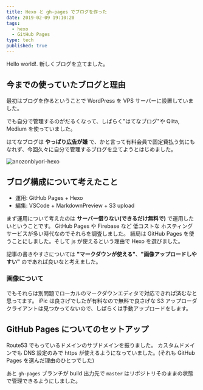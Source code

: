 ```yaml
---
title: Hexo と gh-pages でブログを作った
date: 2019-02-09 19:10:20
tags:
  - hexo
  - GitHub Pages
type: tech
published: true
---
```


Hello world!. 新しくブログを立てました。

## 今までの使っていたブログと理由

最初はブログを作るということで WordPress を VPS サーバーに設置していました。

でも自分で管理するのがだるくなって、しばらく"はてなブログ"や Qiita, Medium を使っていました。

はてなブログは **やっぱり広告が嫌** で、かと言って有料会員で固定費払う気にもなれず、今回久々に自分で管理するブログを立てようとはじめました。

![anozonbiyori-hexo](https://ws2.sinaimg.cn/large/006tKfTcgy1g0sw19moeqj30zk0k0ad2.jpg)

## ブログ構成について考えたこと

- 運用: GitHub Pages + Hexo
- 編集: VSCode + MarkdownPreview + S3 upload

まず運用について考えたのは **サーバー借りない(できるだけ無料で)** で運用したいということです。
GitHub Pages や Firebase など 低コストな ホスティングサービスが多い時代なのでそれらを調査しました。
結局は GitHub Pages を使うことにしました。そして js が使えるという理由で Hexo を選びました。

記事の書きやすさについては **"マークダウンが使える"**、**"画像アップロードしやすい"** のであれば良いなと考えました。

### 画像について

でもそれらは別問題でローカルのマークダウンエディタで対応できれば済むなと思ってます。
iPic は良さげでしたが有料なので無料で良さげな S3 アップローダクライアントは見つかってないので、しばらくは手動アップロードをします。

## GitHub Pages についてのセットアップ

Route53 でもっているドメインのサブドメインを振りました。
カスタムドメインでも DNS 設定のみで https が使えるようになっていました。(それも GitHub Pages を選んだ理由のひとつでした)

あと `gh-pages` ブランチが build 出力先で `master` はリポジトリそのままの状態で管理できるようにしました。
